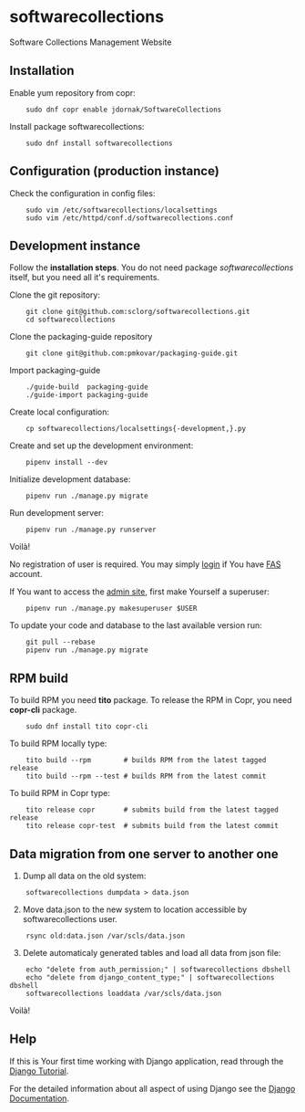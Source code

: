 softwarecollections
===================

Software Collections Management Website


Installation
------------

Enable yum repository from copr:

```
    sudo dnf copr enable jdornak/SoftwareCollections
```

Install package softwarecollections:

```
    sudo dnf install softwarecollections
```


Configuration (production instance)
-----------------------------------

Check the configuration in config files:

```
    sudo vim /etc/softwarecollections/localsettings
    sudo vim /etc/httpd/conf.d/softwarecollections.conf
```


Development instance
--------------------

Follow the **installation steps**. You do not need package
*softwarecollections* itself, but you need all it's requirements.

Clone the git repository:

```
    git clone git@github.com:sclorg/softwarecollections.git
    cd softwarecollections
```

Clone the packaging-guide repository

```
    git clone git@github.com:pmkovar/packaging-guide.git
```

Import packaging-guide

```
    ./guide-build  packaging-guide
    ./guide-import packaging-guide
```

Create local configuration:

```
    cp softwarecollections/localsettings{-development,}.py
```

Create and set up the development environment:

```
    pipenv install --dev
```

Initialize development database:

```
    pipenv run ./manage.py migrate
```

Run development server:

```
    pipenv run ./manage.py runserver
```

Voilà!

No registration of user is required.
You may simply [login](http://127.0.0.1:8000/login) if You have
[FAS](https://admin.fedoraproject.org/accounts/) account.

If You want to access the [admin site](http://127.0.0.1:8000/admin/),
first make Yourself a superuser:

```
    pipenv run ./manage.py makesuperuser $USER
```

To update your code and database to the last available version run:

```
    git pull --rebase
    pipenv run ./manage.py migrate
```


RPM build
---------

To build RPM you need **tito** package. To release the RPM in Copr,
you need **copr-cli** package.

```
    sudo dnf install tito copr-cli
```

To build RPM locally type:

```
    tito build --rpm        # builds RPM from the latest tagged release
    tito build --rpm --test # builds RPM from the latest commit
```

To build RPM in Copr type:

```
    tito release copr       # submits build from the latest tagged release
    tito release copr-test  # submits build from the latest commit
```


Data migration from one server to another one
---------------------------------------------

1. Dump all data on the old system:

```
    softwarecollections dumpdata > data.json
```

2. Move data.json to the new system to location accessible by softwarecollections user.

```
    rsync old:data.json /var/scls/data.json
```

3. Delete automaticaly generated tables and load all data from json file:

```
    echo "delete from auth_permission;" | softwarecollections dbshell
    echo "delete from django_content_type;" | softwarecollections dbshell
    softwarecollections loaddata /var/scls/data.json
```


Voilà!


Help
----

If this is Your first time working with Django application, read through the
[Django Tutorial](https://docs.djangoproject.com/en/1.9/intro/tutorial01/).

For the detailed information about all aspect of using Django see the
[Django Documentation](https://docs.djangoproject.com/en/1.9/).

